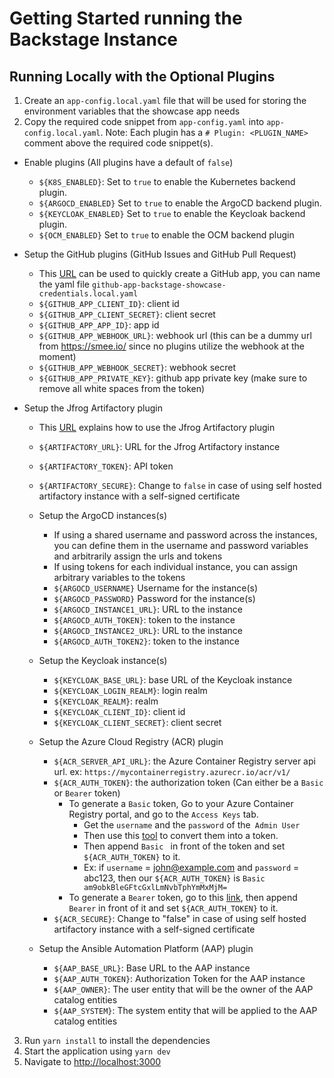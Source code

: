 # Getting Started running the Backstage Instance

## Running Locally with the Optional Plugins

1. Create an `app-config.local.yaml` file that will be used for storing the environment variables that the showcase app needs
2. Copy the required code snippet from `app-config.yaml` into `app-config.local.yaml`. Note: Each plugin has a `# Plugin: <PLUGIN_NAME>` comment above the required code snippet(s).

  - Enable plugins (All plugins have a default of `false`)
  
    - `${K8S_ENABLED}`: Set to `true` to enable the Kubernetes backend plugin.
    - `${ARGOCD_ENABLED}` Set to `true` to enable the ArgoCD backend plugin.
    - `${KEYCLOAK_ENABLED}` Set to `true` to enable the Keycloak backend plugin.
    - `${OCM_ENABLED}` Set to `true` to enable the OCM backend plugin
  
  - Setup the GitHub plugins (GitHub Issues and GitHub Pull Request)
  
    - This [URL](https://backstage.io/docs/integrations/github/github-apps) can be used to quickly create a GitHub app, you can name the yaml file `github-app-backstage-showcase-credentials.local.yaml`
    - `${GITHUB_APP_CLIENT_ID}`: client id
    - `${GITHUB_APP_CLIENT_SECRET}`: client secret
    - `${GITHUB_APP_APP_ID}`: app id
    - `${GITHUB_APP_WEBHOOK_URL}`: webhook url (this can be a dummy url from https://smee.io/ since no plugins utilize the webhook at the moment)
    - `${GITHUB_APP_WEBHOOK_SECRET}`: webhook secret
    - `${GITHUB_APP_PRIVATE_KEY}`: github app private key (make sure to remove all white spaces from the token)
  
  - Setup the Jfrog Artifactory plugin
  
    - This [URL](https://github.com/janus-idp/backstage-plugins/tree/main/plugins/jfrog-artifactory#getting-started) explains how to use the Jfrog Artifactory plugin
    - `${ARTIFACTORY_URL}`: URL for the Jfrog Artifactory instance
    - `${ARTIFACTORY_TOKEN}`: API token
    - `${ARTIFACTORY_SECURE}`: Change to `false` in case of using self hosted artifactory instance with a self-signed certificate
  
    - Setup the ArgoCD instances(s)
  
      - If using a shared username and password across the instances, you can define them in the username and password variables and arbitrarily assign the urls and tokens
      - If using tokens for each individual instance, you can assign arbitrary variables to the tokens
      - `${ARGOCD_USERNAME}` Username for the instance(s)
      - `${ARGOCD_PASSWORD}` Password for the instance(s)
      - `${ARGOCD_INSTANCE1_URL}`: URL to the instance
      - `${ARGOCD_AUTH_TOKEN}`: token to the instance
      - `${ARGOCD_INSTANCE2_URL}`: URL to the instance
      - `${ARGOCD_AUTH_TOKEN2}`: token to the instance
  
    - Setup the Keycloak instance(s)
  
      - `${KEYCLOAK_BASE_URL}`: base URL of the Keycloak instance
      - `${KEYCLOAK_LOGIN_REALM}`: login realm
      - `${KEYCLOAK_REALM}`: realm
      - `${KEYCLOAK_CLIENT_ID}`: client id
      - `${KEYCLOAK_CLIENT_SECRET}`: client secret
  
    - Setup the Azure Cloud Registry (ACR) plugin
      - `${ACR_SERVER_API_URL}`: the Azure Container Registry server api url. ex: `https://mycontainerregistry.azurecr.io/acr/v1/`
      - `${ACR_AUTH_TOKEN}`: the authorization token (Can either be a `Basic` or `Bearer` token)
        - To generate a `Basic` token, Go to your Azure Container Registry portal, and go to the `Access Keys` tab.
          - Get the `username` and the `password` of the` Admin User`
          - Then use this [tool](https://www.debugbear.com/basic-auth-header-generator) to convert them into a token.
          - Then append `Basic ` in front of the token and set `${ACR_AUTH_TOKEN}` to it.
          - Ex: if `username` = john@example.com and `password` = abc123, then our `${ACR_AUTH_TOKEN}` is `Basic am9obkBleGFtcGxlLmNvbTphYmMxMjM=`
        - To generate a `Bearer` token, go to this [link](https://learn.microsoft.com/en-us/azure/container-registry/container-registry-authentication?tabs=azure-cli), then append `Bearer` in front of it and set `${ACR_AUTH_TOKEN}` to it.
      - `${ACR_SECURE}`: Change to "false" in case of using self hosted artifactory instance with a self-signed certificate
    - Setup the Ansible Automation Platform (AAP) plugin
      - `${AAP_BASE_URL}`: Base URL to the AAP instance
      - `${AAP_AUTH_TOKEN}`: Authorization Token for the AAP instance
      - `${AAP_OWNER}`: The user entity that will be the owner of the AAP catalog entities
      - `${AAP_SYSTEM}`: The system entity that will be applied to the AAP catalog entities

3. Run `yarn install` to install the dependencies
4. Start the application using `yarn dev`
5. Navigate to <http://localhost:3000>
